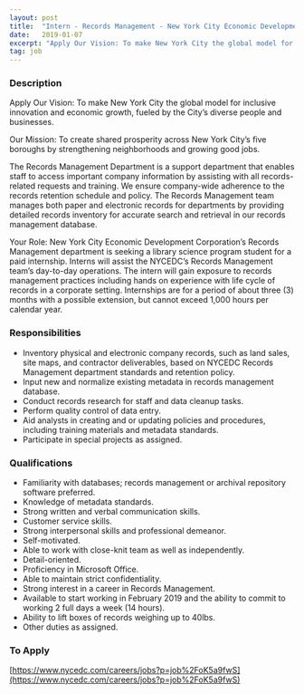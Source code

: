 ```yaml
---
layout: post
title:  "Intern - Records Management - New York City Economic Development Corporation"
date:   2019-01-07
excerpt: "Apply Our Vision: To make New York City the global model for inclusive innovation and economic growth, fueled by the City’s diverse people and businesses. Our Mission: To create shared prosperity across New York City’s five boroughs by strengthening neighborhoods and growing good jobs. The Records Management Department is a..."
tag: job
---
```


### Description   

Apply
Our Vision: To make New York City the global model for inclusive innovation and economic growth, fueled by the City’s diverse people and businesses. 

Our Mission: To create shared prosperity across New York City’s five boroughs by strengthening neighborhoods and growing good jobs.

The Records Management Department is a support department that enables staff to access important company information by assisting with all records-related requests and training. We ensure company-wide adherence to the records retention schedule and policy. The Records Management team manages both paper and electronic records for departments by providing detailed records inventory for accurate search and retrieval in our records management database.

Your Role: New York City Economic Development Corporation’s Records Management department is seeking a library science program student for a paid internship. Interns will assist the NYCEDC’s Records Management team’s day-to-day operations. The intern will gain exposure to records management practices including hands on experience with life cycle of records in a corporate setting. Internships are for a period of about three (3) months with a possible extension, but cannot exceed 1,000 hours per calendar year.


### Responsibilities   

- Inventory physical and electronic company records, such as land sales, site maps, and contractor deliverables, based on NYCEDC Records Management department standards and retention policy.
- Input new and normalize existing metadata in records management database.
- Conduct records research for staff and data cleanup tasks.
- Perform quality control of data entry.
- Aid analysts in creating and or updating policies and procedures, including training materials and metadata standards.
- Participate in special projects as assigned.


### Qualifications   

- Familiarity with databases; records management or archival repository software preferred.
- Knowledge of metadata standards.
- Strong written and verbal communication skills.
- Customer service skills.
- Strong interpersonal skills and professional demeanor.
- Self-motivated.
- Able to work with close-knit team as well as independently.
- Detail-oriented.
- Proficiency in Microsoft Office.
- Able to maintain strict confidentiality.
- Strong interest in a career in Records Management.
- Available to start working in February 2019 and the ability to commit to working 2 full days a week (14 hours).
- Ability to lift boxes of records weighing up to 40lbs.
- Other duties as assigned.








### To Apply   

[https://www.nycedc.com/careers/jobs?p=job%2FoK5a9fwS](https://www.nycedc.com/careers/jobs?p=job%2FoK5a9fwS)





